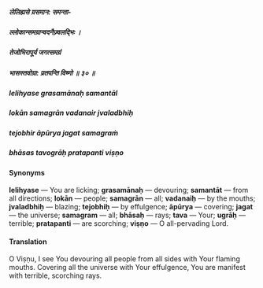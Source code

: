 ##### लेलिह्यसे ग्रसमान: समन्ता-
##### ल्लोकान्समग्रान्वदनैज्र्वलद्भिः ।
##### तेजोभिरापूर्य जगत्समग्रं
##### भासस्तवोग्रा: प्रतपन्ति विष्णो ॥ ३० ॥

##### lelihyase grasamānaḥ samantāl
##### lokān samagrān vadanair jvaladbhiḥ
##### tejobhir āpūrya jagat samagraṁ
##### bhāsas tavogrāḥ pratapanti viṣṇo

#### Synonyms

**lelihyase** — You are licking; **grasamānaḥ** — devouring; **samantāt** — from all directions; **lokān** — people; **samagrān** — all; **vadanaiḥ** — by the mouths; **jvaladbhiḥ** — blazing; **tejobhiḥ** — by effulgence; **āpūrya** — covering; **jagat** — the universe; **samagram** — all; **bhāsaḥ** — rays; **tava** — Your; **ugrāḥ** — terrible; **pratapanti** — are scorching; **viṣṇo** — O all-pervading Lord.

#### Translation

O Viṣṇu, I see You devouring all people from all sides with Your flaming mouths. Covering all the universe with Your effulgence, You are manifest with terrible, scorching rays.
